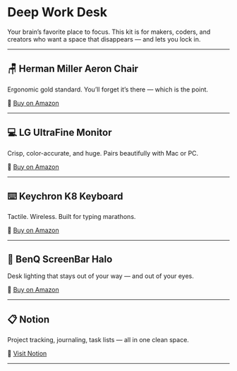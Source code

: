 # Deep Work Desk

Your brain’s favorite place to focus. This kit is for makers, coders, and creators who want a space that disappears — and lets you lock in.

---

## 🪑 Herman Miller Aeron Chair
Ergonomic gold standard. You’ll forget it’s there — which is the point.

🔗 [Buy on Amazon](https://www.amazon.com/dp/B005L9ATK6?tag=insightseosyn-20)

---

## 💻 LG UltraFine Monitor
Crisp, color-accurate, and huge. Pairs beautifully with Mac or PC.

🔗 [Buy on Amazon](https://www.amazon.com/dp/B01N5ME3WQ?tag=insightseosyn-20)

---

## ⌨️ Keychron K8 Keyboard
Tactile. Wireless. Built for typing marathons.

🔗 [Buy on Amazon](https://www.amazon.com/dp/B08L8LG4M3?tag=insightseosyn-20)

---

## 🔆 BenQ ScreenBar Halo
Desk lighting that stays out of your way — and out of your eyes.

🔗 [Buy on Amazon](https://www.amazon.com/dp/B09FYP7K5T?tag=insightseosyn-20)

---

## 📋 Notion
Project tracking, journaling, task lists — all in one clean space.

🔗 [Visit Notion](https://www.notion.so/)

---

